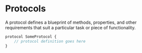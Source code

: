 # Protocols

A protocol defines a blueprint of methods, properties, and other requirements that suit a particular task or piece of functionality.

```js
protocol SomeProtocol {
    // protocol definition goes here
}
```
